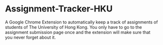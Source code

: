 # Assignment-Tracker-HKU
A Google Chrome Extension to automatically keep a track of assignments of students of The University of Hong Kong. You only have to go to the assignment submission page once and the extension will make sure that you never forget about it. 
